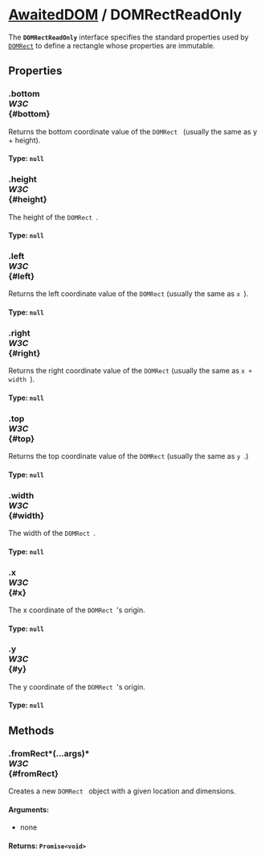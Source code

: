 # [AwaitedDOM](/docs/basic-interfaces/awaited-dom) <span>/</span> DOMRectReadOnly

<div class='overview'>The <strong><code>DOMRectReadOnly</code></strong> interface specifies the standard properties used by <a href="/en-US/docs/Web/API/DOMRect" title="A DOMRect represents a rectangle."><code>DOMRect</code></a> to define a rectangle whose properties are immutable.</div>

## Properties

### .bottom <div class="specs"><i>W3C</i></div> {#bottom}

Returns the bottom coordinate value of the <code>DOMRect
</code> (usually the same as y + height).

#### **Type**: `null`

### .height <div class="specs"><i>W3C</i></div> {#height}

The height of the <code>DOMRect
</code>.

#### **Type**: `null`

### .left <div class="specs"><i>W3C</i></div> {#left}

Returns the left coordinate value of the <code>DOMRect</code> (usually the same as <code>x
</code>).

#### **Type**: `null`

### .right <div class="specs"><i>W3C</i></div> {#right}

Returns the right coordinate value of the <code>DOMRect</code> (usually the same as <code>x + width
</code>).

#### **Type**: `null`

### .top <div class="specs"><i>W3C</i></div> {#top}

Returns the top coordinate value of the <code>DOMRect</code> (usually the same as <code>y
</code>.)

#### **Type**: `null`

### .width <div class="specs"><i>W3C</i></div> {#width}

The width of the <code>DOMRect
</code>.

#### **Type**: `null`

### .x <div class="specs"><i>W3C</i></div> {#x}

The x coordinate of the <code>DOMRect
</code>'s origin.

#### **Type**: `null`

### .y <div class="specs"><i>W3C</i></div> {#y}

The y coordinate of the <code>DOMRect
</code>'s origin.

#### **Type**: `null`

## Methods

### .fromRect*(...args)* <div class="specs"><i>W3C</i></div> {#fromRect}

Creates a new <code>DOMRect
</code>&nbsp;object with a given location and dimensions.

#### **Arguments**:


 - none

#### **Returns**: `Promise<void>`
